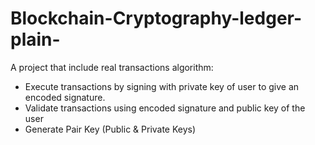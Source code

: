 # Blockchain-Cryptography-ledger-plain-

A project that include real transactions algorithm:

*	Execute transactions by signing with private key of user to give an encoded signature.
*	Validate transactions using encoded signature and public key of the user 
*	Generate Pair Key (Public & Private Keys)
